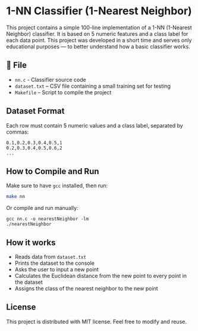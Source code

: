 # 1-NN Classifier (1-Nearest Neighbor)

This project contains a simple 100-line implementation of a 1-NN (1-Nearest Neighbor) classifier. It is based on 5 numeric features and a class label for each data point. This project was developed in a short time and serves only educational purposes — to better understand how a basic classifier works.

## 📂 File

- `nn.c` - Classifier source code 
- `dataset.txt` – CSV file containing a small training set for testing
- `Makefile` – Script to compile the project

## Dataset Format

Each row must contain 5 numeric values and a class label, separated by commas:

```
0.1,0.2,0.3,0.4,0.5,1
0.2,0.3,0.4,0.5,0.6,2
...
```

## How to Compile and Run

Make sure to have `gcc` installed, then run:

```bash
make nn
```
Or compile and run manually:
```
gcc nn.c -o nearestNeighbor -lm
./nearestNeighbor
```

## How it works

* Reads data from `dataset.txt`
* Prints the dataset to the console
* Asks the user to input a new point
* Calculates the Euclidean distance from the new point to every point in the dataset
* Assigns the class of the nearest neighbor to the new point

## License

This project is distributed with MIT license. Feel free to modify and reuse.
